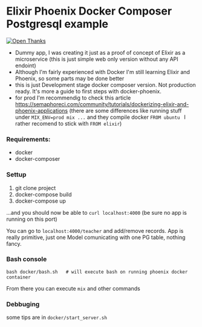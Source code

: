 # Elixir Phoenix Docker Composer Postgresql example

[![Open Thanks](https://thawing-falls-79026.herokuapp.com/images/thanks-1.svg)](https://thawing-falls-79026.herokuapp.com/r/qaihytrz)

* Dummy app, I was creating it just as a proof of concept of Elixir
  as a microservice (this is just simple web only version without any API endoint)
* Although I'm fairly experienced with Docker I'm still learning Elixir
  and Phoenix, so some parts may be done better
* this is just Development stage docker composer version. Not production
  ready. It's more a guide to first steps with docker-phoenix.
* for prod I'm recommendig to check this article https://semaphoreci.com/community/tutorials/dockerizing-elixir-and-phoenix-applications (there are some differences like running stuff under `MIX_ENV=prod mix ...` and they compile docker `FROM ubuntu
` I rather recomend to stick with `FROM elixir`)

### Requirements:

* docker
* docker-composer

### Settup

1. git clone project
2. docker-compose build
3. docker-compose up

...and you should now be able to `curl localhost:4000` (be sure no app is
running on this port)

You can go to `localhost:4000/teacher` and add/remove records. App is
really primitive, just one Model comunicating with one PG table, nothing
fancy.

### Bash console

```
bash docker/bash.sh   # will execute bash on running phoenix docker container
```

From there you can execute `mix` and other commands

###  Debbuging

some tips are in `docker/start_server.sh`

